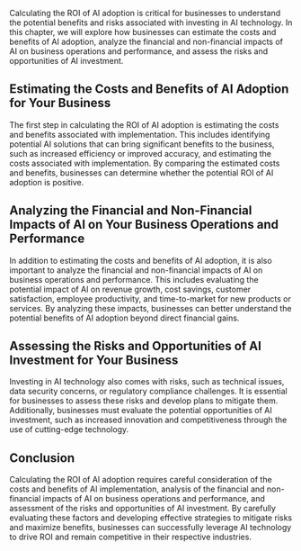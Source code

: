 
Calculating the ROI of AI adoption is critical for businesses to understand the potential benefits and risks associated with investing in AI technology. In this chapter, we will explore how businesses can estimate the costs and benefits of AI adoption, analyze the financial and non-financial impacts of AI on business operations and performance, and assess the risks and opportunities of AI investment.

Estimating the Costs and Benefits of AI Adoption for Your Business
------------------------------------------------------------------

The first step in calculating the ROI of AI adoption is estimating the costs and benefits associated with implementation. This includes identifying potential AI solutions that can bring significant benefits to the business, such as increased efficiency or improved accuracy, and estimating the costs associated with implementation. By comparing the estimated costs and benefits, businesses can determine whether the potential ROI of AI adoption is positive.

Analyzing the Financial and Non-Financial Impacts of AI on Your Business Operations and Performance
---------------------------------------------------------------------------------------------------

In addition to estimating the costs and benefits of AI adoption, it is also important to analyze the financial and non-financial impacts of AI on business operations and performance. This includes evaluating the potential impact of AI on revenue growth, cost savings, customer satisfaction, employee productivity, and time-to-market for new products or services. By analyzing these impacts, businesses can better understand the potential benefits of AI adoption beyond direct financial gains.

Assessing the Risks and Opportunities of AI Investment for Your Business
------------------------------------------------------------------------

Investing in AI technology also comes with risks, such as technical issues, data security concerns, or regulatory compliance challenges. It is essential for businesses to assess these risks and develop plans to mitigate them. Additionally, businesses must evaluate the potential opportunities of AI investment, such as increased innovation and competitiveness through the use of cutting-edge technology.

Conclusion
----------

Calculating the ROI of AI adoption requires careful consideration of the costs and benefits of AI implementation, analysis of the financial and non-financial impacts of AI on business operations and performance, and assessment of the risks and opportunities of AI investment. By carefully evaluating these factors and developing effective strategies to mitigate risks and maximize benefits, businesses can successfully leverage AI technology to drive ROI and remain competitive in their respective industries.
